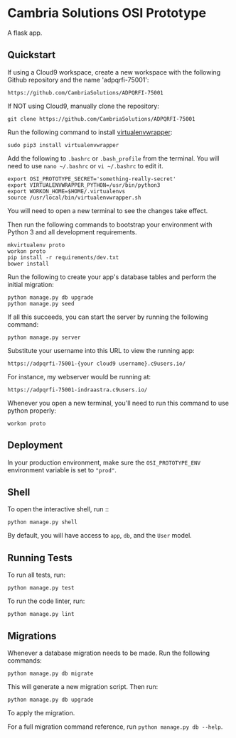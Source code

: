 Cambria Solutions OSI Prototype
===============================

A flask app.


Quickstart
----------

If using a Cloud9 workspace, create a new workspace with the following Github
repository and the name 'adpqrfi-75001':

    https://github.com/CambriaSolutions/ADPQRFI-75001

If NOT using Cloud9, manually clone the repository:

    git clone https://github.com/CambriaSolutions/ADPQRFI-75001

Run the following command to install
[virtualenvwrapper](https://virtualenvwrapper.readthedocs.io/en/latest/):

    sudo pip3 install virtualenvwrapper

Add the following to ``.bashrc`` or ``.bash_profile`` from the terminal. You will
need to use ``nano ~/.bashrc`` or ``vi ~/.bashrc`` to edit it.

    export OSI_PROTOTYPE_SECRET='something-really-secret'
    export VIRTUALENVWRAPPER_PYTHON=/usr/bin/python3
    export WORKON_HOME=$HOME/.virtualenvs
    source /usr/local/bin/virtualenvwrapper.sh

You will need to open a new terminal to see the changes take effect.

Then run the following commands to bootstrap your environment with Python 3 and
all development requirements.

    mkvirtualenv proto
    workon proto
    pip install -r requirements/dev.txt
    bower install

Run the following to create your app's database tables and perform the initial migration:

    python manage.py db upgrade
    python manage.py seed

If all this succeeds, you can start the server by running the following command:

    python manage.py server

Substitute your username into this URL to view the running app:

    https://adpqrfi-75001-{your cloud9 username}.c9users.io/

For instance, my webserver would be running at:

    https://adpqrfi-75001-indraastra.c9users.io/

Whenever you open a new terminal, you'll need to run this command to use
python properly:

    workon proto


Deployment
----------

In your production environment, make sure the ``OSI_PROTOTYPE_ENV`` environment variable is set to ``"prod"``.


Shell
-----

To open the interactive shell, run ::

    python manage.py shell

By default, you will have access to ``app``, ``db``, and the ``User`` model.


Running Tests
-------------

To run all tests, run:

    python manage.py test

To run the code linter, run:

    python manage.py lint


Migrations
----------

Whenever a database migration needs to be made. Run the following commands:

    python manage.py db migrate

This will generate a new migration script. Then run:

    python manage.py db upgrade

To apply the migration.

For a full migration command reference, run ``python manage.py db --help``.

